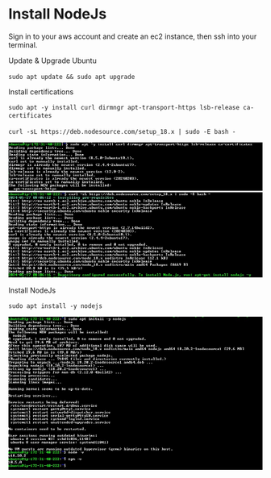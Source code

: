 # Install NodeJs

Sign in to your aws account and create an ec2 instance, then ssh into your terminal.

Update & Upgrade Ubuntu

`sudo apt update && sudo apt upgrade`

Install certifications

```
sudo apt -y install curl dirmngr apt-transport-https lsb-release ca-certificates

curl -sL https://deb.nodesource.com/setup_18.x | sudo -E bash -
```

![image](image/certs.jpg)
![image](image/node.jpg)

Install NodeJs

```
sudo apt install -y nodejs
```

![image](image/nodev.jpg)
